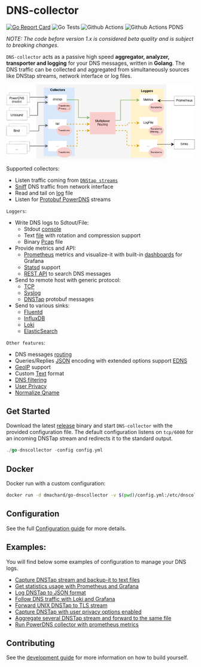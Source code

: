 # DNS-collector

[![Go Report Card](https://goreportcard.com/badge/github.com/dmachard/go-dns-collector)](https://goreportcard.com/report/dmachard/go-dns-collector)
![Go Tests](https://github.com/dmachard/go-dns-collector/actions/workflows/testing-go.yml/badge.svg)
![Github Actions](https://github.com/dmachard/go-dns-collector/actions/workflows/testing-dnstap.yml/badge.svg)
![Github Actions PDNS](https://github.com/dmachard/go-dns-collector/actions/workflows/testing-powerdns.yml/badge.svg)

*NOTE: The code before version 1.x is considered beta quality and is subject to breaking changes.*

`DNS-collector` acts as a passive high speed **aggregator, analyzer, transporter and logging** for your DNS messages, written in **Golang**. The DNS traffic can be collected and aggregated from simultaneously sources like DNStap streams, network interface or log files.

![overview](doc/overview.png)

Supported collectors:
- Listen traffic coming from [`DNStap streams`](doc/collectors.md#dns-tap)
- [Sniff](doc/collectors.md#dns-sniffer) DNS traffic from network interface 
- Read and tail on [log](doc/collectors.md#tail) file
- Listen for [Protobuf PowerDNS](doc/collectors.md#protobuf-powerdns) streams

`Loggers`:
- Write DNS logs to Sdtout/File:
    - Stdout [console](doc/loggers.md#stdout)
    - Text [file](doc/loggers.md#log-file) with rotation and compression support
    - Binary [Pcap](doc/loggers.md#pcap-file) file
- Provide metrics and API:
    - [Prometheus](doc/loggers.md#prometheus) metrics and visualize-it with built-in [dashboards](doc/dashboards.md) for Grafana
    - [Statsd](doc/loggers.md#statsd-client) support
    - [REST API](doc/loggers.md#rest-api) to search DNS messages
- Send to remote host with generic protocol:
    - [TCP](doc/loggers.md#tcp-client)
    - [Syslog](doc/loggers.md#syslog)
    - [DNSTap](doc/loggers.md#dnstap-client) protobuf messages
- Send to various sinks:
    - [Fluentd](doc/loggers.md#fluentd-client)
    - [InfluxDB](doc/loggers.md#influxdb-client)
    - [Loki](doc/loggers.md#loki-client)
    - [ElasticSearch](doc/loggers.md#elasticsearch-client)

`Other features`:
- DNS messages [routing](doc/multiplexer.md)
- Queries/Replies [JSON](doc/dnsjson.md) encoding with  extended options support [EDNS](doc/dnsparser.md)
- [GeoIP](doc/configuration.md#geoip-support) support
- Custom [Text](doc/configuration.md#custom-text-format) format
- [DNS filtering](doc/configuration.md#dns-filtering)
- [User Privacy](doc/configuration.md#user-privacy)
- [Normalize Qname](doc/configuration.md#qname-lowercase)

## Get Started

Download the latest [release](https://github.com/dmachard/go-dns-collector/releases) binary and start `DNS-collector` with the provided configuration file. The default configuration listens on `tcp/6000` for an incoming DNSTap stream  and redirects it to the standard output.

```go
./go-dnscollector -config config.yml
```


## Docker

Docker run with a custom configuration:

```bash
docker run -d dmachard/go-dnscollector -v $(pwd)/config.yml:/etc/dnscollector/config.yml
```

## Configuration

See the full [Configuration guide](doc/configuration.md) for more details.

## Examples:

You will find below some examples of configuration to manage your DNS logs.

- [Capture DNSTap stream and backup-it to text files](https://dmachard.github.io/posts/0034-dnscollector-dnstap-to-log-files/)
- [Get statistics usage with Prometheus and Grafana](https://dmachard.github.io/posts/0035-dnscollector-grafana-prometheus/)
- [Log DNSTap to JSON format](https://dmachard.github.io/posts/0042-dnscollector-dnstap-json-answers/)
- [Follow DNS traffic with Loki and Grafana](https://dmachard.github.io/posts/0044-dnscollector-grafana-loki/)
- [Forward UNIX DNSTap to TLS stream](example-config/use-case-5.yml)
- [Capture DNSTap with user privacy options enabled](example-config/use-case-6.yml)
- [Aggregate several DNSTap stream and forward to the same file](example-config/use-case-7.yml)
- [Run PowerDNS collector with prometheus metrics](example-config/use-case-8.yml)

## Contributing

See the [development guide](doc/development.md) for more information on how to build yourself.
